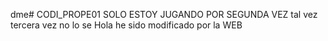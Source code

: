 dme# CODI_PROPE01
SOLO ESTOY JUGANDO POR SEGUNDA VEZ
tal vez tercera vez
no lo se
Hola he sido modificado por la WEB
